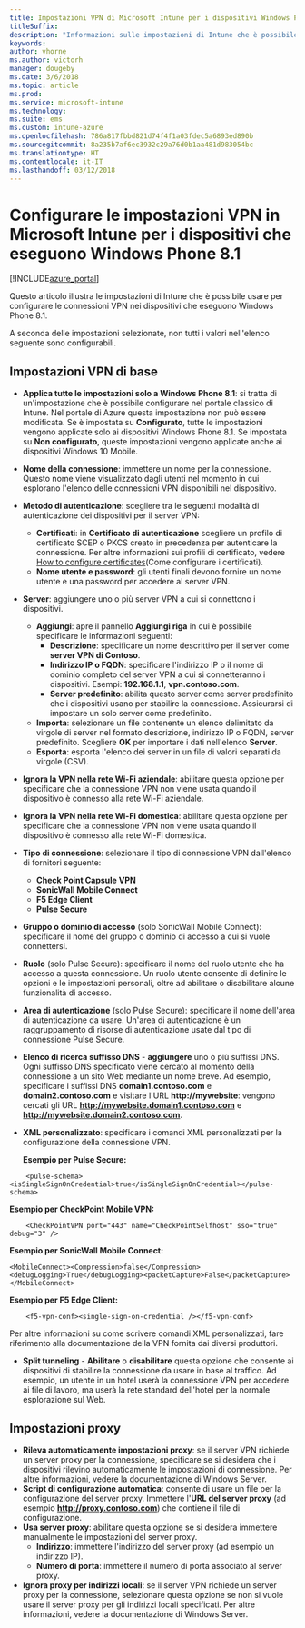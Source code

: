 ```yaml
---
title: Impostazioni VPN di Microsoft Intune per i dispositivi Windows Phone 8.1
titleSuffix: 
description: "Informazioni sulle impostazioni di Intune che è possibile usare per configurare le connessioni VPN nei dispositivi che eseguono Windows Phone 8.1."
keywords: 
author: vhorne
ms.author: victorh
manager: dougeby
ms.date: 3/6/2018
ms.topic: article
ms.prod: 
ms.service: microsoft-intune
ms.technology: 
ms.suite: ems
ms.custom: intune-azure
ms.openlocfilehash: 786a817fbbd821d74f4f1a03fdec5a6893ed890b
ms.sourcegitcommit: 8a235b7af6ec3932c29a76d0b1aa481d983054bc
ms.translationtype: HT
ms.contentlocale: it-IT
ms.lasthandoff: 03/12/2018
---
```

# <a name="configure-vpn-settings-in-microsoft-intune-for-devices-running-windows-phone-81"></a>Configurare le impostazioni VPN in Microsoft Intune per i dispositivi che eseguono Windows Phone 8.1

[!INCLUDE[azure_portal](./includes/azure_portal.md)]

Questo articolo illustra le impostazioni di Intune che è possibile usare per configurare le connessioni VPN nei dispositivi che eseguono Windows Phone 8.1.


A seconda delle impostazioni selezionate, non tutti i valori nell'elenco seguente sono configurabili.

## <a name="base-vpn-settings"></a>Impostazioni VPN di base

- **Applica tutte le impostazioni solo a Windows Phone 8.1**: si tratta di un'impostazione che è possibile configurare nel portale classico di Intune. Nel portale di Azure questa impostazione non può essere modificata. Se è impostata su **Configurato**, tutte le impostazioni vengono applicate solo ai dispositivi Windows Phone 8.1. Se impostata su **Non configurato**, queste impostazioni vengono applicate anche ai dispositivi Windows 10 Mobile.
- **Nome della connessione**: immettere un nome per la connessione. Questo nome viene visualizzato dagli utenti nel momento in cui esplorano l'elenco delle connessioni VPN disponibili nel dispositivo.
- **Metodo di autenticazione**: scegliere tra le seguenti modalità di autenticazione dei dispositivi per il server VPN:
    - **Certificati**: in **Certificato di autenticazione** scegliere un profilo di certificato SCEP o PKCS creato in precedenza per autenticare la connessione. Per altre informazioni sui profili di certificato, vedere [How to configure certificates](certificates-configure.md)(Come configurare i certificati).
    - **Nome utente e password**: gli utenti finali devono fornire un nome utente e una password per accedere al server VPN.
- **Server**: aggiungere uno o più server VPN a cui si connettono i dispositivi.
    - **Aggiungi**: apre il pannello **Aggiungi riga** in cui è possibile specificare le informazioni seguenti:
        - **Descrizione**: specificare un nome descrittivo per il server come **server VPN di Contoso**.
        - **Indirizzo IP o FQDN**: specificare l'indirizzo IP o il nome di dominio completo del server VPN a cui si connetteranno i dispositivi. Esempi: **192.168.1.1**, **vpn.contoso.com**.
        - **Server predefinito**: abilita questo server come server predefinito che i dispositivi usano per stabilire la connessione. Assicurarsi di impostare un solo server come predefinito.
    - **Importa**: selezionare un file contenente un elenco delimitato da virgole di server nel formato descrizione, indirizzo IP o FQDN, server predefinito. Scegliere **OK** per importare i dati nell'elenco **Server**.
    - **Esporta**: esporta l'elenco dei server in un file di valori separati da virgole (CSV).

- **Ignora la VPN nella rete Wi-Fi aziendale**: abilitare questa opzione per specificare che la connessione VPN non viene usata quando il dispositivo è connesso alla rete Wi-Fi aziendale.
- **Ignora la VPN nella rete Wi-Fi domestica**: abilitare questa opzione per specificare che la connessione VPN non viene usata quando il dispositivo è connesso alla rete Wi-Fi domestica.

- **Tipo di connessione**: selezionare il tipo di connessione VPN dall'elenco di fornitori seguente:
    - **Check Point Capsule VPN**
    - **SonicWall Mobile Connect**
    - **F5 Edge Client**
    - **Pulse Secure**

- **Gruppo o dominio di accesso** (solo SonicWall Mobile Connect): specificare il nome del gruppo o dominio di accesso a cui si vuole connettersi.
- **Ruolo** (solo Pulse Secure): specificare il nome del ruolo utente che ha accesso a questa connessione. Un ruolo utente consente di definire le opzioni e le impostazioni personali, oltre ad abilitare o disabilitare alcune funzionalità di accesso.
- **Area di autenticazione** (solo Pulse Secure): specificare il nome dell'area di autenticazione da usare. Un'area di autenticazione è un raggruppamento di risorse di autenticazione usate dal tipo di connessione Pulse Secure.

- **Elenco di ricerca suffisso DNS** - **aggiungere** uno o più suffissi DNS. Ogni suffisso DNS specificato viene cercato al momento della connessione a un sito Web mediante un nome breve. Ad esempio, specificare i suffissi DNS **domain1.contoso.com** e **domain2.contoso.com** e visitare l'URL **http://mywebsite**: vengono cercati gli URL **http://mywebsite.domain1.contoso.com** e **http://mywebsite.domain2.contoso.com**.

- **XML personalizzato**: specificare i comandi XML personalizzati per la configurazione della connessione VPN.

    **Esempio per Pulse Secure:**

```
    <pulse-schema><isSingleSignOnCredential>true</isSingleSignOnCredential></pulse-schema>

```

**Esempio per CheckPoint Mobile VPN:**

```
    <CheckPointVPN port="443" name="CheckPointSelfhost" sso="true" debug="3" />
```

**Esempio per SonicWall Mobile Connect:**
```
<MobileConnect><Compression>false</Compression><debugLogging>True</debugLogging><packetCapture>False</packetCapture></MobileConnect>

```

**Esempio per F5 Edge Client:**
```
    <f5-vpn-conf><single-sign-on-credential /></f5-vpn-conf>

```

Per altre informazioni su come scrivere comandi XML personalizzati, fare riferimento alla documentazione della VPN fornita dai diversi produttori.

- **Split tunneling** - **Abilitare** o **disabilitare** questa opzione che consente ai dispositivi di stabilire la connessione da usare in base al traffico. Ad esempio, un utente in un hotel userà la connessione VPN per accedere ai file di lavoro, ma userà la rete standard dell'hotel per la normale esplorazione sul Web.




## <a name="proxy-settings"></a>Impostazioni proxy

- **Rileva automaticamente impostazioni proxy**: se il server VPN richiede un server proxy per la connessione, specificare se si desidera che i dispositivi rilevino automaticamente le impostazioni di connessione. Per altre informazioni, vedere la documentazione di Windows Server.
- **Script di configurazione automatica**: consente di usare un file per la configurazione del server proxy. Immettere l'**URL del server proxy** (ad esempio **http://proxy.contoso.com**) che contiene il file di configurazione.
- **Usa server proxy**: abilitare questa opzione se si desidera immettere manualmente le impostazioni del server proxy.
    - **Indirizzo**: immettere l'indirizzo del server proxy (ad esempio un indirizzo IP).
    - **Numero di porta**: immettere il numero di porta associato al server proxy.
- **Ignora proxy per indirizzi locali**: se il server VPN richiede un server proxy per la connessione, selezionare questa opzione se non si vuole usare il server proxy per gli indirizzi locali specificati. Per altre informazioni, vedere la documentazione di Windows Server.
